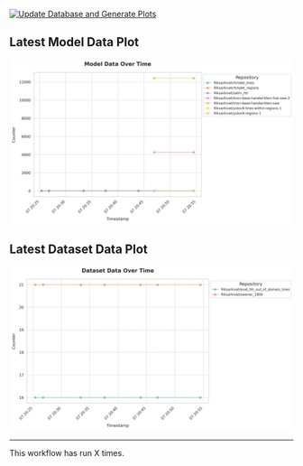[![Update Database and Generate Plots](https://github.com/Borg93/hf_stats/actions/workflows/scrape_plot.yaml/badge.svg)](https://github.com/Borg93/hf_stats/actions/workflows/scrape_plot.yaml)

## Latest Model Data Plot

![Model Data Plot](plots/model_data_plot.png)

## Latest Dataset Data Plot

![Dataset Data Plot](plots/dataset_data_plot.png)

___

This workflow has run X times.
